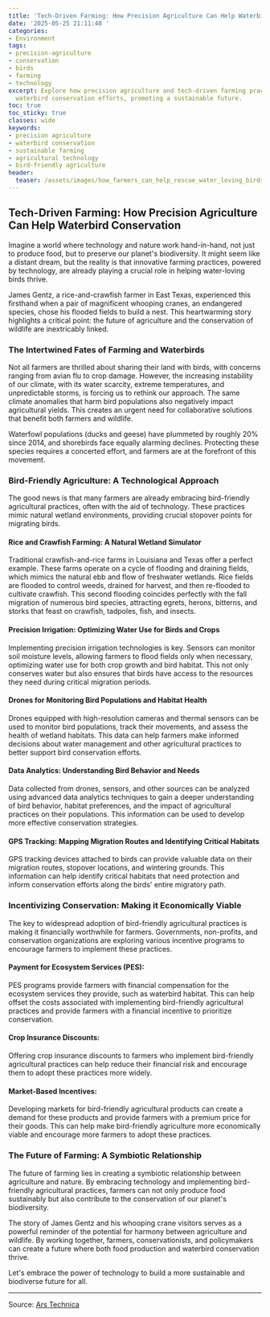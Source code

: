 ```yaml
---
title: 'Tech-Driven Farming: How Precision Agriculture Can Help Waterbird Conservation'
date: '2025-05-25 21:11:48 '
categories:
- Environment
tags:
- precision-agriculture
- conservation
- birds
- farming
- technology
excerpt: Explore how precision agriculture and tech-driven farming practices are helping
  waterbird conservation efforts, promoting a sustainable future.
toc: true
toc_sticky: true
classes: wide
keywords:
- precision agriculture
- waterbird conservation
- sustainable farming
- agricultural technology
- bird-friendly agriculture
header:
  teaser: /assets/images/how_farmers_can_help_rescue_water_loving_birds_20250525211148.jpg
---
```


## Tech-Driven Farming: How Precision Agriculture Can Help Waterbird Conservation

Imagine a world where technology and nature work hand-in-hand, not just to produce food, but to preserve our planet's biodiversity. It might seem like a distant dream, but the reality is that innovative farming practices, powered by technology, are already playing a crucial role in helping water-loving birds thrive.

James Gentz, a rice-and-crawfish farmer in East Texas, experienced this firsthand when a pair of magnificent whooping cranes, an endangered species, chose his flooded fields to build a nest. This heartwarming story highlights a critical point: the future of agriculture and the conservation of wildlife are inextricably linked.

### The Intertwined Fates of Farming and Waterbirds

Not all farmers are thrilled about sharing their land with birds, with concerns ranging from avian flu to crop damage. However, the increasing instability of our climate, with its water scarcity, extreme temperatures, and unpredictable storms, is forcing us to rethink our approach. The same climate anomalies that harm bird populations also negatively impact agricultural yields. This creates an urgent need for collaborative solutions that benefit both farmers and wildlife.

Waterfowl populations (ducks and geese) have plummeted by roughly 20% since 2014, and shorebirds face equally alarming declines. Protecting these species requires a concerted effort, and farmers are at the forefront of this movement.

### Bird-Friendly Agriculture: A Technological Approach

The good news is that many farmers are already embracing bird-friendly agricultural practices, often with the aid of technology. These practices mimic natural wetland environments, providing crucial stopover points for migrating birds.

#### Rice and Crawfish Farming: A Natural Wetland Simulator

Traditional crawfish-and-rice farms in Louisiana and Texas offer a perfect example. These farms operate on a cycle of flooding and draining fields, which mimics the natural ebb and flow of freshwater wetlands. Rice fields are flooded to control weeds, drained for harvest, and then re-flooded to cultivate crawfish. This second flooding coincides perfectly with the fall migration of numerous bird species, attracting egrets, herons, bitterns, and storks that feast on crawfish, tadpoles, fish, and insects.

#### Precision Irrigation: Optimizing Water Use for Birds and Crops

Implementing precision irrigation technologies is key. Sensors can monitor soil moisture levels, allowing farmers to flood fields only when necessary, optimizing water use for both crop growth and bird habitat. This not only conserves water but also ensures that birds have access to the resources they need during critical migration periods.

#### Drones for Monitoring Bird Populations and Habitat Health

Drones equipped with high-resolution cameras and thermal sensors can be used to monitor bird populations, track their movements, and assess the health of wetland habitats. This data can help farmers make informed decisions about water management and other agricultural practices to better support bird conservation efforts.

#### Data Analytics: Understanding Bird Behavior and Needs

Data collected from drones, sensors, and other sources can be analyzed using advanced data analytics techniques to gain a deeper understanding of bird behavior, habitat preferences, and the impact of agricultural practices on their populations. This information can be used to develop more effective conservation strategies.

#### GPS Tracking: Mapping Migration Routes and Identifying Critical Habitats

GPS tracking devices attached to birds can provide valuable data on their migration routes, stopover locations, and wintering grounds. This information can help identify critical habitats that need protection and inform conservation efforts along the birds' entire migratory path.

### Incentivizing Conservation: Making it Economically Viable

The key to widespread adoption of bird-friendly agricultural practices is making it financially worthwhile for farmers. Governments, non-profits, and conservation organizations are exploring various incentive programs to encourage farmers to implement these practices.

#### Payment for Ecosystem Services (PES):

PES programs provide farmers with financial compensation for the ecosystem services they provide, such as waterbird habitat. This can help offset the costs associated with implementing bird-friendly agricultural practices and provide farmers with a financial incentive to prioritize conservation.

#### Crop Insurance Discounts:

Offering crop insurance discounts to farmers who implement bird-friendly agricultural practices can help reduce their financial risk and encourage them to adopt these practices more widely.

#### Market-Based Incentives:

Developing markets for bird-friendly agricultural products can create a demand for these products and provide farmers with a premium price for their goods. This can help make bird-friendly agriculture more economically viable and encourage more farmers to adopt these practices.

### The Future of Farming: A Symbiotic Relationship

The future of farming lies in creating a symbiotic relationship between agriculture and nature. By embracing technology and implementing bird-friendly agricultural practices, farmers can not only produce food sustainably but also contribute to the conservation of our planet's biodiversity.

The story of James Gentz and his whooping crane visitors serves as a powerful reminder of the potential for harmony between agriculture and wildlife. By working together, farmers, conservationists, and policymakers can create a future where both food production and waterbird conservation thrive.

Let's embrace the power of technology to build a more sustainable and biodiverse future for all.


---

Source: [Ars Technica ](https://arstechnica.com/science/2025/05/how-farmers-can-help-rescue-water-loving-birds/)